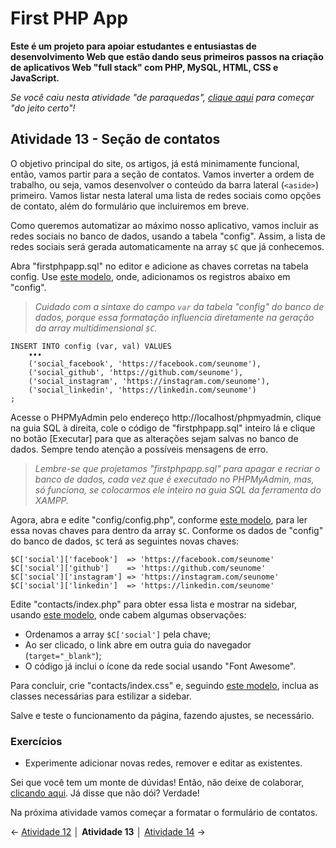 # First PHP App

**Este é um projeto para apoiar estudantes e entusiastas de desenvolvimento Web que estão dando seus primeiros passos na criação de aplicativos Web "full stack" com PHP, MySQL, HTML, CSS e JavaScript.**

*Se você caiu nesta atividade "de paraquedas", [clique aqui](https://github.com/Luferat/firstphpapp) para começar "do jeito certo"!*

## Atividade 13 - Seção de contatos

O objetivo principal do site, os artigos, já está minimamente funcional, então, vamos partir para a seção de contatos. Vamos inverter a ordem de trabalho, ou seja, vamos desenvolver o conteúdo da barra lateral (`<aside>`) primeiro. Vamos listar nesta lateral uma lista de redes sociais como opções de contato, além do formulário que incluiremos em breve.

Como queremos automatizar ao máximo nosso aplicativo, vamos incluir as redes sociais no banco de dados, usando a tabela "config". Assim, a lista de redes sociais será gerada automaticamente na array `$C` que já conhecemos.

Abra "firstphpapp.sql" no editor e adicione as chaves corretas na tabela config. Use [este modelo](https://raw.githubusercontent.com/Luferat/firstphpapp/Atividade_13/firstphpapp.sql), onde, adicionamos os registros abaixo em "config".

> *Cuidado com a sintaxe do campo `var` da tabela "config" do banco de dados, porque essa formatação influencia diretamente na geração da array multidimensional `$C`.*

	INSERT INTO config (var, val) VALUES 
		•••
		('social_facebook', 'https://facebook.com/seunome'),
		('social_github', 'https://github.com/seunome'),
		('social_instagram', 'https://instagram.com/seunome'),
		('social_linkedin', 'https://linkedin.com/seunome')
	;

Acesse o PHPMyAdmin pelo endereço http://localhost/phpmyadmin, clique na guia SQL à direita, cole o código de "firstphpapp.sql" inteiro lá e clique no botão [Executar] para que as alterações sejam salvas no banco de dados. Sempre tendo atenção a possíveis mensagens de erro.

> *Lembre-se que projetamos "firstphpapp.sql" para apagar e recriar o banco de dados, cada vez que é executado no PHPMyAdmin, mas, só funciona, se colocarmos ele inteiro na guia SQL da ferramenta do XAMPP.*

Agora, abra e edite "config/config.php", conforme [este modelo](https://raw.githubusercontent.com/Luferat/firstphpapp/Atividade_13/config/config.php), para ler essa novas chaves para dentro da array `$C`. Conforme os dados de "config" do banco de dados, `$C` terá as seguintes novas chaves:

	$C['social']['facebook']  => 'https://facebook.com/seunome'
	$C['social']['github']    => 'https://github.com/seunome'
	$C['social']['instagram'] => 'https://instagram.com/seunome'
	$C['social']['linkedin']  => 'https://linkedin.com/seunome'

Edite "contacts/index.php" para obter essa lista e mostrar na sidebar, usando [este modelo](https://raw.githubusercontent.com/Luferat/firstphpapp/Atividade_13/contacts/index.php), onde cabem algumas observações:

- Ordenamos a array `$C['social']` pela chave;
- Ao ser clicado, o link abre em outra guia do navegador (`target="_blank"`);
- O código já inclui o ícone da rede social usando "Font Awesome".

Para concluir, crie "contacts/index.css" e, seguindo [este modelo](https://raw.githubusercontent.com/Luferat/firstphpapp/Atividade_13/contacts/index.css), inclua as classes necessárias para estilizar a sidebar.

Salve e teste o funcionamento da página, fazendo ajustes, se necessário.

### Exercícios
- Experimente adicionar novas redes, remover e editar as existentes.

Sei que você tem um monte de dúvidas! Então, não deixe de colaborar, [clicando aqui](https://github.com/Luferat/firstphpapp/issues). Já disse que não dói? Verdade!

Na próxima atividade vamos começar a formatar o formulário de contatos.

← [Atividade 12](https://github.com/Luferat/firstphpapp/tree/Atividade_12) │ **Atividade 13** │ [Atividade 14](https://github.com/Luferat/firstphpapp/tree/Atividade_14) →